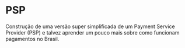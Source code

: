 # PSP
Construção de uma versão super simplificada de um Payment Service Provider (PSP) e talvez aprender um pouco mais sobre como funcionam pagamentos no Brasil.

